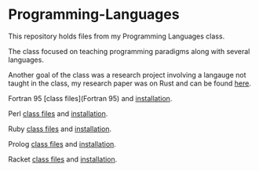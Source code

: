 # Programming-Languages
This repository holds files from my Programming Languages class.

The class focused on teaching programming paradigms along with several languages.

Another goal of the class was a research project involving a langauge not taught in the class, my research paper was on Rust and can be found [here]().

Fortran 95 [class files](Fortran 95) and [installation]().

Perl [class files](Perl) and [installation]().

Ruby [class files](Ruby) and [installation]().

Prolog [class files](Prolog) and [installation]().

Racket [class files](Racket) and [installation]().
